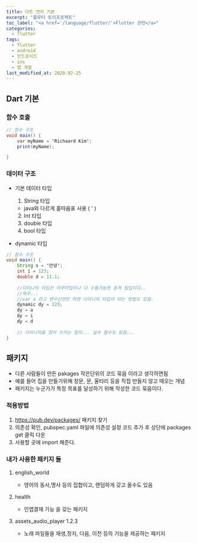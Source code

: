 ```yaml
---
title: 다트 언어 기본
excerpt: "플루터 토이프로젝트"
toc_label: "<a href='/language/flutter/'>Flutter 관련</a>"
categories:
  - flutter
tags:
  - flutter
  - android
  - 안드로이드
  - ios
  - 앱 개발
last_modified_at: 2020-02-25
---
```


## Dart 기본
### 함수 호출
~~~java
// 함수 구조
void main() {
    var myName = 'Richaard Kim';
    print(myName);

}
~~~
### 데이터 구조

- 기본 데이터 타입   
    1) String 타입  
    - java와 다르게 홀따옴표 사용 ( ' )   

    2) Int 타입   
    3) double 타입   
    4) bool 타입   
- dynamic 타입
~~~java
// 함수 구조
void main() {
    String s = '안녕';
    int i = 123;
    double d = 11.1;
    
    //다이나믹 타입은 아무타입이나 다 수용가능한 동적 탑입이다.. 
    //와우...
    //var a 라고 변수선언만 하면 다이나믹 타입이 되는 방법도 있음.
    dynamic dy = 123;
    dy = a
    dy = i
    dy = d
    
    // 다이나믹을 많이 쓰지는 말자... 실수 할수도 있음...
}
~~~

## 패키지
- 다른 사람들이 만든 pakages 작은단위의 코드 묶음 이라고 생각하면됨
- 예를 들어 집을 만들기위해 창문, 문, 울타리 등을 직접 만들지 않고 때오는 개념
- 패키지는 누군가가 특정 목표를 달성하기 위해 작성한 코드 묶음이다.

### 적용방법
1. <https://pub.dev/packages/> 패키지 찾기
2. 의존성 확인, pubspec.yaml 파일에 의존성 설정 코드 추가 후 상단에 packages get 클릭 다운
3. 사용할 곳에 import 해준다.

### 내가 사용한 패키지 들
1. english_world
    - 영어의 동사,명사 등의 집합이고, 랜덤하게 갖고 올수도 있음

2. health
    - 인앱결재 기능 을 갖는 패키지

3. assets_audio_player 1.2.3
    - 노래 파일들을 재생,정지, 다음, 이전 등의 기능을 제공하는 패키지